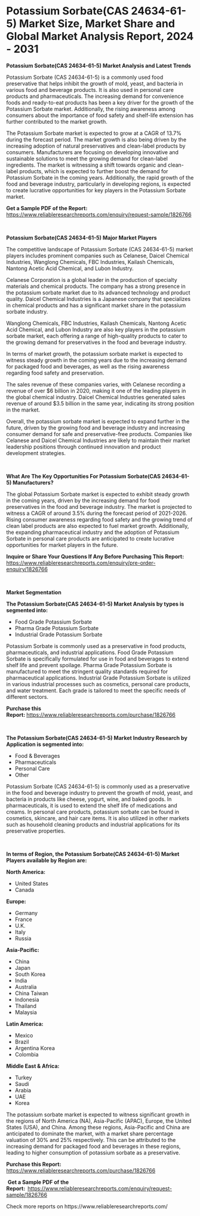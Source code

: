 <p><h1>Potassium Sorbate(CAS 24634-61-5) Market Size, Market Share and Global Market Analysis Report, 2024 - 2031</h1></p><p><strong>Potassium Sorbate(CAS 24634-61-5) Market Analysis and Latest Trends</strong></p>
<p><p>Potassium Sorbate (CAS 24634-61-5) is a commonly used food preservative that helps inhibit the growth of mold, yeast, and bacteria in various food and beverage products. It is also used in personal care products and pharmaceuticals. The increasing demand for convenience foods and ready-to-eat products has been a key driver for the growth of the Potassium Sorbate market. Additionally, the rising awareness among consumers about the importance of food safety and shelf-life extension has further contributed to the market growth.</p><p>The Potassium Sorbate market is expected to grow at a CAGR of 13.7% during the forecast period. The market growth is also being driven by the increasing adoption of natural preservatives and clean-label products by consumers. Manufacturers are focusing on developing innovative and sustainable solutions to meet the growing demand for clean-label ingredients. The market is witnessing a shift towards organic and clean-label products, which is expected to further boost the demand for Potassium Sorbate in the coming years. Additionally, the rapid growth of the food and beverage industry, particularly in developing regions, is expected to create lucrative opportunities for key players in the Potassium Sorbate market.</p></p>
<p><strong>Get a Sample PDF of the Report:&nbsp;</strong> <a href="https://www.reliableresearchreports.com/enquiry/request-sample/1826766">https://www.reliableresearchreports.com/enquiry/request-sample/1826766</a></p>
<p>&nbsp;</p>
<p><strong>Potassium Sorbate(CAS 24634-61-5) Major Market Players</strong></p>
<p><p>The competitive landscape of Potassium Sorbate (CAS 24634-61-5) market players includes prominent companies such as Celanese, Daicel Chemical Industries, Wanglong Chemicals, FBC Industries, Kailash Chemicals, Nantong Acetic Acid Chemical, and Lubon Industry. </p><p>Celanese Corporation is a global leader in the production of specialty materials and chemical products. The company has a strong presence in the potassium sorbate market due to its advanced technology and product quality. Daicel Chemical Industries is a Japanese company that specializes in chemical products and has a significant market share in the potassium sorbate industry.</p><p>Wanglong Chemicals, FBC Industries, Kailash Chemicals, Nantong Acetic Acid Chemical, and Lubon Industry are also key players in the potassium sorbate market, each offering a range of high-quality products to cater to the growing demand for preservatives in the food and beverage industry.</p><p>In terms of market growth, the potassium sorbate market is expected to witness steady growth in the coming years due to the increasing demand for packaged food and beverages, as well as the rising awareness regarding food safety and preservation.</p><p>The sales revenue of these companies varies, with Celanese recording a revenue of over $6 billion in 2020, making it one of the leading players in the global chemical industry. Daicel Chemical Industries generated sales revenue of around $3.5 billion in the same year, indicating its strong position in the market.</p><p>Overall, the potassium sorbate market is expected to expand further in the future, driven by the growing food and beverage industry and increasing consumer demand for safe and preservative-free products. Companies like Celanese and Daicel Chemical Industries are likely to maintain their market leadership positions through continued innovation and product development strategies.</p></p>
<p>&nbsp;</p>
<p><strong>What Are The Key Opportunities For Potassium Sorbate(CAS 24634-61-5) Manufacturers?</strong></p>
<p><p>The global Potassium Sorbate market is expected to exhibit steady growth in the coming years, driven by the increasing demand for food preservatives in the food and beverage industry. The market is projected to witness a CAGR of around 3.5% during the forecast period of 2021-2026. Rising consumer awareness regarding food safety and the growing trend of clean label products are also expected to fuel market growth. Additionally, the expanding pharmaceutical industry and the adoption of Potassium Sorbate in personal care products are anticipated to create lucrative opportunities for market players in the future.</p></p>
<p><strong>Inquire or Share Your Questions If Any Before Purchasing This Report:</strong> <a href="https://www.reliableresearchreports.com/enquiry/pre-order-enquiry/1826766">https://www.reliableresearchreports.com/enquiry/pre-order-enquiry/1826766</a></p>
<p>&nbsp;</p>
<p><strong>Market Segmentation</strong></p>
<p><strong>The Potassium Sorbate(CAS 24634-61-5) Market Analysis by types is segmented into:</strong></p>
<p><ul><li>Food Grade Potassium Sorbate</li><li>Pharma Grade Potassium Sorbate</li><li>Industrial Grade Potassium Sorbate</li></ul></p>
<p><p>Potassium Sorbate is commonly used as a preservative in food products, pharmaceuticals, and industrial applications. Food Grade Potassium Sorbate is specifically formulated for use in food and beverages to extend shelf life and prevent spoilage. Pharma Grade Potassium Sorbate is manufactured to meet the stringent quality standards required for pharmaceutical applications. Industrial Grade Potassium Sorbate is utilized in various industrial processes such as cosmetics, personal care products, and water treatment. Each grade is tailored to meet the specific needs of different sectors.</p></p>
<p><strong>Purchase this Report:&nbsp;</strong><a href="https://www.reliableresearchreports.com/purchase/1826766">https://www.reliableresearchreports.com/purchase/1826766</a></p>
<p>&nbsp;</p>
<p><strong>The Potassium Sorbate(CAS 24634-61-5) Market Industry Research by Application is segmented into:</strong></p>
<p><ul><li>Food & Beverages</li><li>Pharmaceuticals</li><li>Personal Care</li><li>Other</li></ul></p>
<p><p>Potassium Sorbate (CAS 24634-61-5) is commonly used as a preservative in the food and beverage industry to prevent the growth of mold, yeast, and bacteria in products like cheese, yogurt, wine, and baked goods. In pharmaceuticals, it is used to extend the shelf life of medications and creams. In personal care products, potassium sorbate can be found in cosmetics, skincare, and hair care items. It is also utilized in other markets such as household cleaning products and industrial applications for its preservative properties.</p></p>
<p>&nbsp;</p>
<p><strong>In terms of Region, the Potassium Sorbate(CAS 24634-61-5) Market Players available by Region are:</strong></p>
<p>
    <p> <strong> North America: </strong>
        <ul>
            <li>United States</li>
            <li>Canada</li>
        </ul>
        </p> 
    <p> <strong> Europe: </strong>
        <ul>
            <li>Germany</li>
            <li>France</li>
            <li>U.K.</li>
            <li>Italy</li>
            <li>Russia</li>
        </ul>
        </p> 
    <p> <strong> Asia-Pacific: </strong>
        <ul>
            <li>China</li>
            <li>Japan</li>
            <li>South Korea</li>
            <li>India</li>
            <li>Australia</li>
            <li>China Taiwan</li>
            <li>Indonesia</li>
            <li>Thailand</li>
            <li>Malaysia</li>
        </ul>
        </p> 
    <p> <strong> Latin America: </strong>
        <ul>
            <li>Mexico</li>
            <li>Brazil</li>
            <li>Argentina Korea</li>
            <li>Colombia</li>
        </ul>
        </p> 
    <p> <strong> Middle East & Africa: </strong>
        <ul>
            <li>Turkey</li>
            <li>Saudi</li>
            <li>Arabia</li>
            <li>UAE</li>
            <li>Korea</li>
        </ul>
    </p>
    </p>
<p><p>The potassium sorbate market is expected to witness significant growth in the regions of North America (NA), Asia-Pacific (APAC), Europe, the United States (USA), and China. Among these regions, Asia-Pacific and China are anticipated to dominate the market, with a market share percentage valuation of 30% and 25% respectively. This can be attributed to the increasing demand for packaged food and beverages in these regions, leading to higher consumption of potassium sorbate as a preservative.</p></p>
<p><strong>Purchase this Report: </strong><a href="https://www.reliableresearchreports.com/purchase/1826766">https://www.reliableresearchreports.com/purchase/1826766</a></p>
<p>&nbsp;<strong>Get a Sample PDF of the Report:&nbsp;&nbsp;</strong><a href="https://www.reliableresearchreports.com/enquiry/request-sample/1826766">https://www.reliableresearchreports.com/enquiry/request-sample/1826766</a></p>
<p><strong></strong></p>
<p>Check more reports on https://www.reliableresearchreports.com/</p>